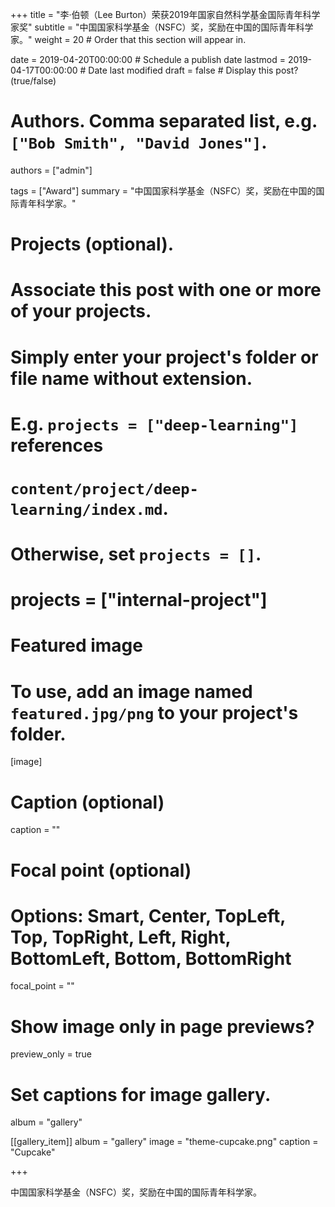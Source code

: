 +++
title = "李·伯顿（Lee Burton）荣获2019年国家自然科学基金国际青年科学家奖"
subtitle = "中国国家科学基金（NSFC）奖，奖励在中国的国际青年科学家。"
weight = 20  # Order that this section will appear in.

date = 2019-04-20T00:00:00  # Schedule a publish date
lastmod = 2019-04-17T00:00:00  # Date last modified
draft = false  # Display this post? (true/false)

# Authors. Comma separated list, e.g. `["Bob Smith", "David Jones"]`.
authors = ["admin"]

tags = ["Award"]
summary = "中国国家科学基金（NSFC）奖，奖励在中国的国际青年科学家。"

# Projects (optional).
#   Associate this post with one or more of your projects.
#   Simply enter your project's folder or file name without extension.
#   E.g. `projects = ["deep-learning"]` references 
#   `content/project/deep-learning/index.md`.
#   Otherwise, set `projects = []`.
# projects = ["internal-project"]

# Featured image
# To use, add an image named `featured.jpg/png` to your project's folder. 
[image]
  # Caption (optional)
  caption = ""

  # Focal point (optional)
  # Options: Smart, Center, TopLeft, Top, TopRight, Left, Right, BottomLeft, Bottom, BottomRight
  focal_point = ""

  # Show image only in page previews?
  preview_only = true

# Set captions for image gallery.

album = "gallery"

[[gallery_item]]
album = "gallery"
image = "theme-cupcake.png"
caption = "Cupcake"

+++

中国国家科学基金（NSFC）奖，奖励在中国的国际青年科学家。
